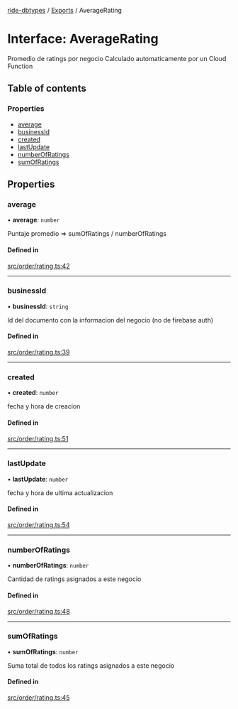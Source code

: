 [ride-dbtypes](../README.md) / [Exports](../modules.md) / AverageRating

# Interface: AverageRating

Promedio de ratings por negocio
Calculado automaticamente por un Cloud Function

## Table of contents

### Properties

- [average](AverageRating.md#average)
- [businessId](AverageRating.md#businessid)
- [created](AverageRating.md#created)
- [lastUpdate](AverageRating.md#lastupdate)
- [numberOfRatings](AverageRating.md#numberofratings)
- [sumOfRatings](AverageRating.md#sumofratings)

## Properties

### average

• **average**: `number`

Puntaje promedio =>  sumOfRatings / numberOfRatings

#### Defined in

[src/order/rating.ts:42](https://github.com/gatitolabs/ride-dbtypes/blob/b537781/src/order/rating.ts#L42)

___

### businessId

• **businessId**: `string`

Id del documento con la informacion del negocio (no de firebase auth)

#### Defined in

[src/order/rating.ts:39](https://github.com/gatitolabs/ride-dbtypes/blob/b537781/src/order/rating.ts#L39)

___

### created

• **created**: `number`

fecha y hora de creacion

#### Defined in

[src/order/rating.ts:51](https://github.com/gatitolabs/ride-dbtypes/blob/b537781/src/order/rating.ts#L51)

___

### lastUpdate

• **lastUpdate**: `number`

fecha y hora de ultima actualizacion

#### Defined in

[src/order/rating.ts:54](https://github.com/gatitolabs/ride-dbtypes/blob/b537781/src/order/rating.ts#L54)

___

### numberOfRatings

• **numberOfRatings**: `number`

Cantidad de ratings asignados a este negocio

#### Defined in

[src/order/rating.ts:48](https://github.com/gatitolabs/ride-dbtypes/blob/b537781/src/order/rating.ts#L48)

___

### sumOfRatings

• **sumOfRatings**: `number`

Suma total de todos los ratings asignados a este negocio

#### Defined in

[src/order/rating.ts:45](https://github.com/gatitolabs/ride-dbtypes/blob/b537781/src/order/rating.ts#L45)
